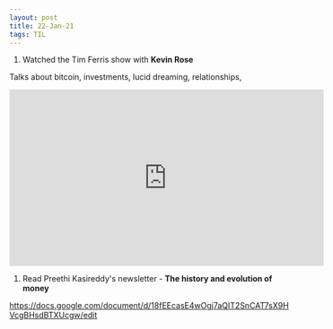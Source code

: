 ```yaml
---
layout: post
title: 22-Jan-21
tags: TIL
---
```


1. Watched the Tim Ferris show with **Kevin Rose**

Talks about bitcoin, investments, lucid dreaming, relationships, 

<iframe width="560" height="315" src="https://www.youtube.com/embed/hZC81QSdVIk" frameborder="0" allow="accelerometer; autoplay; clipboard-write; encrypted-media; gyroscope; picture-in-picture" allowfullscreen></iframe>



1. Read Preethi Kasireddy's newsletter - **The history and evolution of money**

https://docs.google.com/document/d/18fEEcasE4wOgj7aQIT2SnCAT7sX9HVcgBHsdBTXUcgw/edit
